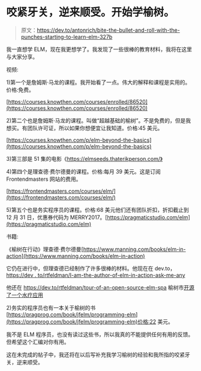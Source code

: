 # 咬紧牙关，逆来顺受。开始学榆树。

> 原文：<https://dev.to/antonrich/bite-the-bullet-and-roll-with-the-punches-starting-to-learn-elm-327b>

我一直想学 ELM，现在我更想学了。我发现了一些很棒的教育材料，我将在这里与大家分享。

视频:

1)第一个是詹姆斯·马龙的课程。我开始看了一点。伟大的解释和课程是实用的。价格:免费。

[https://courses.knowthen.com/courses/enrolled/86520](https://courses.knowthen.com/courses/enrolled/86520)

2)第二个也是詹姆斯·马龙的课程。叫做“超越基础的榆树”。不是免费的，但是我想买。有团队许可证，所以如果你想便宜让我知道。价格:45 美元。

[https://courses.knowthen.com/p/elm-beyond-the-basics](https://courses.knowthen.com/p/elm-beyond-the-basics)

3)第三部是 51 集的电影《https://elmseeds.thaterikperson.com/》

4)第四个是理查德·费尔德曼的课程。价格:每月 39 美元。这是订阅 Frontendmasters 网站的费用。

[https://frontendmasters.com/courses/elm/](https://frontendmasters.com/courses/elm/)

5)第五个也是务实程序员的课程。价格:68 美元他们还有团队折扣，折扣截止到 12 月 31 日，优惠券代码为 MERRY2017。[https://pragmaticstudio.com/elm](https://pragmaticstudio.com/elm)

书籍:

《榆树在行动》理查德·费尔德曼[https://www.manning.com/books/elm-in-action](https://www.manning.com/books/elm-in-action)

它仍在进行中，但理查德已经制作了许多很棒的材料。他现在在 dev.to，[https://dev . to/rtfeldman/I-am-the-author-of-elm-in-action-ask-me-any](https://dev.to/rtfeldman/i-am-the-author-of-elm-in-action-ask-me-anything)

他还在 https://dev.to/rtfeldman/tour-of-an-open-source-elm-spa 榆树市[开源了一个水疗应用](https://dev.to/rtfeldman/tour-of-an-open-source-elm-spa)

2)务实的程序员也有一本关于榆树的书[https://pragprog.com/book/jfelm/programming-elm](https://pragprog.com/book/jfelm/programming-elm)价格:22 美元。

我不是 ELM 程序员，也没有读过这些书，所以我真的不能提供任何有用的反馈。但希望这个汇编对你有用。

这在未完成的帖子中，我还将在以后写补充我学习榆树的经验和我所指的咬紧牙关，逆来顺受。